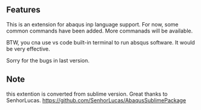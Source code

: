 ## Features
This is an extension for abaqus inp language support. For now, some common commands have been added. More commanads will be available.


BTW, you cna use vs code built-in terminal to run absqus software. It would be very effective.


Sorry for the bugs in last version.

## Note
this extention is converted from sublime version. Great thanks to SenhorLucas. https://github.com/SenhorLucas/AbaqusSublimePackage
